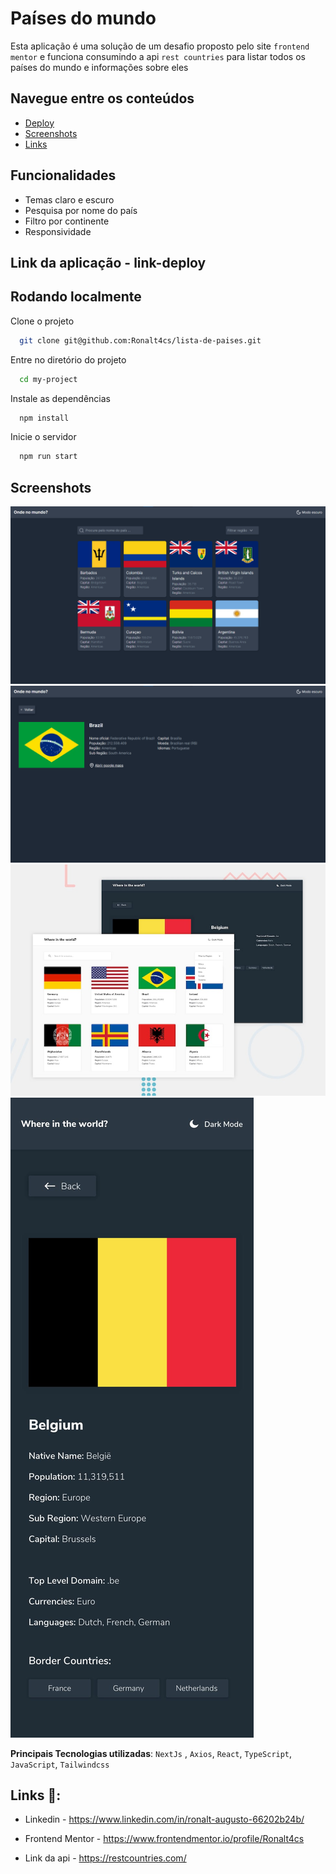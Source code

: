 
# Países do mundo

Esta aplicação é uma solução de um desafio proposto pelo site `frontend mentor` e funciona consumindo a api `rest countries` para listar todos os países do mundo e informações sobre eles

## Navegue entre os conteúdos

- [Deploy](#link-da-aplicação---link-deploy)
- [Screenshots](#screenshots)
- [Links](#links-🔗)

## Funcionalidades

- Temas claro e escuro
- Pesquisa por nome do país
- Filtro por continente
- Responsividade

## Link da aplicação - link-deploy

## Rodando localmente

Clone o projeto

```bash
  git clone git@github.com:Ronalt4cs/lista-de-paises.git
```

Entre no diretório do projeto

```bash
  cd my-project
```

Instale as dependências

```bash
  npm install
```

Inicie o servidor

```bash
  npm run start
```

## Screenshots

![App Screenshot](./public/screenshots/home-dark.png)
![App Screenshot](./public/screenshots/country-detail-dark.png)
![App Screenshot](./public/screenshots/desktop-preview.jpg)
![App Screenshot](./public/screenshots/mobile-design-detail-dark.jpg)

**Principais Tecnologias utilizadas**:
`NextJs` , `Axios`, `React`, `TypeScript`, `JavaScript`, `Tailwindcss`

## Links 🔗: 

* Linkedin - https://www.linkedin.com/in/ronalt-augusto-66202b24b/

* Frontend Mentor - https://www.frontendmentor.io/profile/Ronalt4cs

* Link da api - https://restcountries.com/
